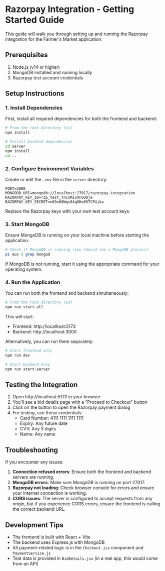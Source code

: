 # Razorpay Integration - Getting Started Guide

This guide will walk you through setting up and running the Razorpay integration for the Farmer's Market application.

## Prerequisites

1. Node.js (v14 or higher)
2. MongoDB installed and running locally
3. Razorpay test account credentials

## Setup Instructions

### 1. Install Dependencies

First, install all required dependencies for both the frontend and backend:

```bash
# From the root directory (ss)
npm install

# Install backend dependencies
cd server
npm install
cd ..
```

### 2. Configure Environment Variables

Create or edit the `.env` file in the `server` directory:

```
PORT=3000
MONGODB_URI=mongodb://localhost:27017/razorpay-integration
RAZORPAY_KEY_ID=rzp_test_TnCsMiuVFGUDje
RAZORPAY_KEY_SECRET=e69v60Wqs04qOHo05TCP4jka
```

Replace the Razorpay keys with your own test account keys.

### 3. Start MongoDB

Ensure MongoDB is running on your local machine before starting the application.

```bash
# Check if MongoDB is running (you should see a MongoDB process)
ps aux | grep mongod
```

If MongoDB is not running, start it using the appropriate command for your operating system.

### 4. Run the Application

You can run both the frontend and backend simultaneously:

```bash
# From the root directory (ss)
npm run start-all
```

This will start:
- Frontend: http://localhost:5173
- Backend: http://localhost:3000

Alternatively, you can run them separately:

```bash
# Start frontend only
npm run dev

# Start backend only
npm run start-server
```

## Testing the Integration

1. Open http://localhost:5173 in your browser
2. You'll see a bid details page with a "Proceed to Checkout" button
3. Click on the button to open the Razorpay payment dialog
4. For testing, use these credentials:
   - Card Number: 4111 1111 1111 1111
   - Expiry: Any future date
   - CVV: Any 3 digits
   - Name: Any name

## Troubleshooting

If you encounter any issues:

1. **Connection refused errors**: Ensure both the frontend and backend servers are running.
2. **MongoDB errors**: Make sure MongoDB is running on port 27017.
3. **Razorpay not loading**: Check browser console for errors and ensure your internet connection is working.
4. **CORS issues**: The server is configured to accept requests from any origin, but if you experience CORS errors, ensure the frontend is calling the correct backend URL.

## Development Tips

- The frontend is built with React + Vite
- The backend uses Express.js with MongoDB
- All payment-related logic is in the `Checkout.jsx` component and `PaymentService.js`
- Test data is provided in `BidDetails.jsx` (in a real app, this would come from an API) 